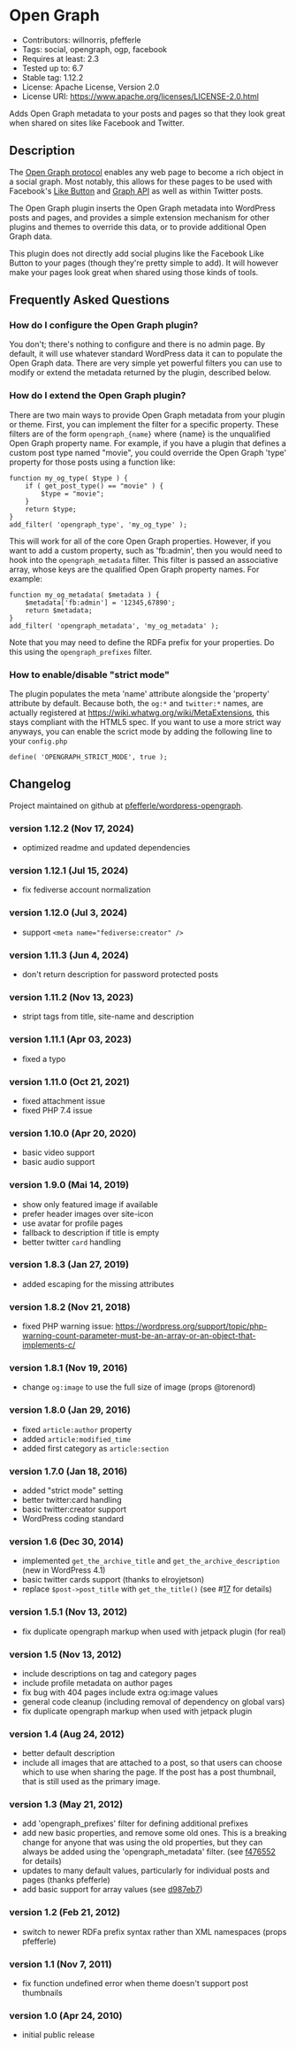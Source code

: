 # Open Graph

- Contributors: willnorris, pfefferle
- Tags: social, opengraph, ogp, facebook
- Requires at least: 2.3
- Tested up to: 6.7
- Stable tag: 1.12.2
- License: Apache License, Version 2.0
- License URI: https://www.apache.org/licenses/LICENSE-2.0.html


Adds Open Graph metadata to your posts and pages so that they look great when shared on sites like Facebook and Twitter.

## Description

The [Open Graph protocol][] enables any web page to become a rich object in a social graph.  Most notably, this allows for these pages to be used with Facebook's [Like Button][] and [Graph API][] as well as within Twitter posts.

The Open Graph plugin inserts the Open Graph metadata into WordPress posts and pages, and provides a simple extension mechanism for other plugins and themes to override this data, or to provide additional Open Graph data.

This plugin does not directly add social plugins like the Facebook Like Button to your pages (though they're pretty simple to add).  It will however make your pages look great when shared using those kinds of tools.

[Open Graph Protocol]: https://ogp.me/
[Like Button]: https://developers.facebook.com/docs/reference/plugins/like
[Graph API]: https://developers.facebook.com/docs/reference/api/


## Frequently Asked Questions

### How do I configure the Open Graph plugin?

You don't; there's nothing to configure and there is no admin page.  By default, it will use whatever standard WordPress data it can to populate the Open Graph data.  There are very simple yet powerful filters you can use to modify or extend the metadata returned by the plugin, described below.

### How do I extend the Open Graph plugin?

There are two main ways to provide Open Graph metadata from your plugin or theme.  First, you can implement the filter for a specific property.  These filters are of the form `opengraph_{name}` where {name} is the unqualified Open Graph property name.  For example, if you have a plugin that defines a custom post type named "movie", you could override the Open Graph 'type' property for those posts using a function like:

    function my_og_type( $type ) {
        if ( get_post_type() == "movie" ) {
            $type = "movie";
        }
        return $type;
    }
    add_filter( 'opengraph_type', 'my_og_type' );

This will work for all of the core Open Graph properties.  However, if you want to add a custom property, such as 'fb:admin', then you would need to hook into the `opengraph_metadata` filter.  This filter is passed an associative array, whose keys are the qualified Open Graph property names.  For example:

    function my_og_metadata( $metadata ) {
        $metadata['fb:admin'] = '12345,67890';
        return $metadata;
    }
    add_filter( 'opengraph_metadata', 'my_og_metadata' );

Note that you may need to define the RDFa prefix for your properties.  Do this using the `opengraph_prefixes` filter.

### How to enable/disable "strict mode"

The plugin populates the meta 'name' attribute alongside the 'property' attribute by default. Because both, the `og:*` and `twitter:*` names, are actually registered at https://wiki.whatwg.org/wiki/MetaExtensions, this stays compliant with the HTML5 spec. If you want to use a more strict way anyways, you can enable the scrict mode by adding the following line to your `config.php`

    define( 'OPENGRAPH_STRICT_MODE', true );


## Changelog

Project maintained on github at [pfefferle/wordpress-opengraph](https://github.com/pfefferle/wordpress-opengraph).

### version 1.12.2 (Nov 17, 2024)
 - optimized readme and updated dependencies

### version 1.12.1 (Jul 15, 2024)
 - fix fediverse account normalization

### version 1.12.0 (Jul 3, 2024)
 - support `<meta name="fediverse:creator" />`

### version 1.11.3 (Jun 4, 2024)
 - don't return description for password protected posts

### version 1.11.2 (Nov 13, 2023)
 - stript tags from title, site-name and description

### version 1.11.1 (Apr 03, 2023)
 - fixed a typo

### version 1.11.0 (Oct 21, 2021)
 - fixed attachment issue
 - fixed PHP 7.4 issue

### version 1.10.0 (Apr 20, 2020)
 - basic video support
 - basic audio support

### version 1.9.0 (Mai 14, 2019)
 - show only featured image if available
 - prefer header images over site-icon
 - use avatar for profile pages
 - fallback to description if title is empty
 - better twitter `card` handling

### version 1.8.3 (Jan 27, 2019)
 - added escaping for the missing attributes

### version 1.8.2 (Nov 21, 2018)
 - fixed PHP warning issue: <https://wordpress.org/support/topic/php-warning-count-parameter-must-be-an-array-or-an-object-that-implements-c/>

### version 1.8.1 (Nov 19, 2016)
 - change `og:image` to use the full size of image (props @torenord)

### version 1.8.0 (Jan 29, 2016)
 - fixed `article:author` property
 - added `article:modified_time`
 - added first category as `article:section`

### version 1.7.0 (Jan 18, 2016)
 - added "strict mode" setting
 - better twitter:card handling
 - basic twitter:creator support
 - WordPress coding standard

### version 1.6 (Dec 30, 2014)
 - implemented `get_the_archive_title` and `get_the_archive_description` (new in WordPress 4.1)
 - basic twitter cards support (thanks to elroyjetson)
 - replace `$post->post_title` with `get_the_title()` (see #[17][] for details)

[17]: https://github.com/willnorris/wordpress-opengraph/issues/17

### version 1.5.1 (Nov 13, 2012)
 - fix duplicate opengraph markup when used with jetpack plugin (for real)

### version 1.5 (Nov 13, 2012)
 - include descriptions on tag and category pages
 - include profile metadata on author pages
 - fix bug with 404 pages include extra og:image values
 - general code cleanup (including removal of dependency on global vars)
 - fix duplicate opengraph markup when used with jetpack plugin

### version 1.4 (Aug 24, 2012)
 - better default description
 - include all images that are attached to a post, so that users can choose
   which to use when sharing the page.  If the post has a post thumbnail, that
   is still used as the primary image.

### version 1.3 (May 21, 2012)
 - add 'opengraph_prefixes' filter for defining additional prefixes
 - add new basic properties, and remove some old ones.  This is a breaking
   change for anyone that was using the old properties, but they can always be
   added using the 'opengraph_metadata' filter. (see [f476552][] for details)
 - updates to many default values, particularly for individual posts and pages
   (thanks pfefferle)
 - add basic support for array values (see [d987eb7][])

[f476552]: https://github.com/willnorris/wordpress-opengraph/commit/f47655202d59c0e5b5032b4b86764f7a87813640
[d987eb7]: https://github.com/willnorris/wordpress-opengraph/commit/d987eb76e2da1431e5df3311fde3d9c2407b06f5

### version 1.2 (Feb 21, 2012)
 - switch to newer RDFa prefix syntax rather than XML namespaces (props
   pfefferle)

### version 1.1 (Nov 7, 2011)
 - fix function undefined error when theme doesn't support post thumbnails

### version 1.0 (Apr 24, 2010)
 - initial public release
